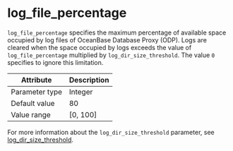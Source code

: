# log_file_percentage

`log_file_percentage` specifies the maximum percentage of available space occupied by log files of OceanBase Database Proxy (ODP). Logs are cleared when the space occupied by logs exceeds the value of `log_file_percentage` multiplied by `log_dir_size_threshold`. The value `0` specifies to ignore this limitation.

| Attribute | Description |
|----------|---------|
| Parameter type | Integer |
| Default value | 80 |
| Value range | [0, 100] |

For more information about the `log_dir_size_threshold` parameter, see [log_dir_size_threshold](1350.log-dir-size-threshold.md).
